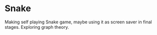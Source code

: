 # Snake

Making self playing Snake game, maybe using it as screen saver in final stages.
Exploring graph theory. 
